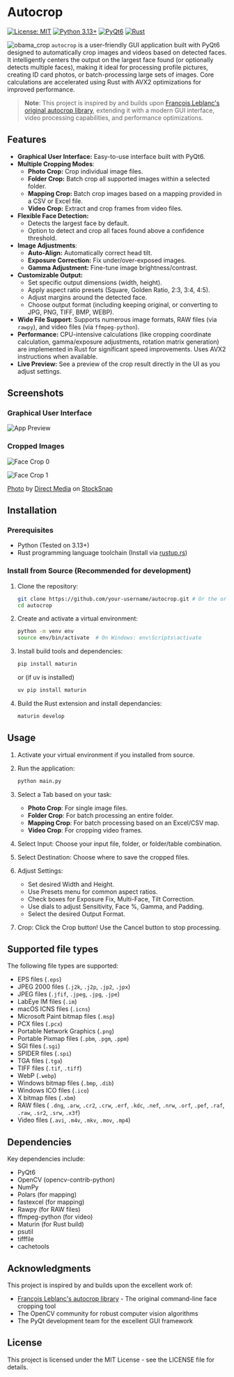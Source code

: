 # Autocrop

[![License: MIT](https://img.shields.io/badge/License-MIT-yellow.svg)](https://opensource.org/licenses/MIT) [![Python 3.13+](https://img.shields.io/badge/python-3.13+-blue.svg)](https://www.python.org/downloads/) [![PyQt6](https://img.shields.io/badge/PyQt6-6.9+-green.svg)](https://pypi.org/project/PyQt6/) [![Rust](https://img.shields.io/badge/rust-1.70+-orange.svg)](https://rustup.rs/)

![obama_crop](https://cloud.githubusercontent.com/assets/15659410/10975709/3e38de48-83b6-11e5-8885-d95da758ca17.png)
`autocrop` is a user-friendly GUI application built with PyQt6 designed to automatically crop images and videos based on detected faces. It intelligently centers the output on the largest face found (or optionally detects multiple faces), making it ideal for processing profile pictures, creating ID card photos, or batch-processing large sets of images. Core calculations are accelerated using Rust with AVX2 optimizations for improved performance.

> **Note**: This project is inspired by and builds upon [François Leblanc's original autocrop library](https://github.com/leblancfg/autocrop), extending it with a modern GUI interface, video processing capabilities, and performance optimizations.

## Features

* **Graphical User Interface:** Easy-to-use interface built with PyQt6.
* **Multiple Cropping Modes**:
  * **Photo Crop:** Crop individual image files.
  * **Folder Crop:** Batch crop all supported images within a selected folder.
  * **Mapping Crop:** Batch crop images based on a mapping provided in a CSV or Excel file.
  * **Video Crop:** Extract and crop frames from video files.
* **Flexible Face Detection:**
  * Detects the largest face by default.
  * Option to detect and crop all faces found above a confidence threshold.
* **Image Adjustments**:
  * **Auto-Align:** Automatically correct head tilt.
  * **Exposure Correction:** Fix under/over-exposed images.
  * **Gamma Adjustment:** Fine-tune image brightness/contrast.
* **Customizable Output:**
  * Set specific output dimensions (width, height).
  * Apply aspect ratio presets (Square, Golden Ratio, 2:3, 3:4, 4:5).
  * Adjust margins around the detected face.
  * Choose output format (including keeping original, or converting to JPG, PNG, TIFF, BMP, WEBP).
* **Wide File Support**: Supports numerous image formats, RAW files (via `rawpy`), and video files (via `ffmpeg-python`).
* **Performance:** CPU-intensive calculations (like cropping coordinate calculation, gamma/exposure adjustments, rotation matrix generation) are implemented in Rust for significant speed improvements. Uses AVX2 instructions when available.
* **Live Preview:** See a preview of the crop result directly in the UI as you adjust settings.

## Screenshots

### Graphical User Interface

![App Preview](https://github.com/gregorycarnegie/autocrop/blob/master/examples/app.jpg?raw=true)

### Cropped Images

![Face Crop 0](https://github.com/gregorycarnegie/autocrop/blob/master/examples/original_0.jpg?raw=true)

![Face Crop 1](https://github.com/gregorycarnegie/autocrop/blob/master/examples/original_1.jpg?raw=true)

[Photo](https://stocksnap.io/photo/business-people-H6PSN9BPGZ) by [Direct Media](https://stocksnap.io/author/directmedia) on [StockSnap](https://stocksnap.io)

## Installation

### Prerequisites

* Python (Tested on 3.13+)
* Rust programming language toolchain (Install via [rustup.rs](https://rustup.rs/))

### Install from Source (Recommended for development)

1. Clone the repository:

   ```bash
   git clone https://github.com/your-username/autocrop.git # Or the original repo
   cd autocrop
   ```

2. Create and activate a virtual environment:

   ```bash
   python -m venv env
   source env/bin/activate  # On Windows: env\Scripts\activate
   ```

3. Install build tools and dependencies:

   ```bash
   pip install maturin
   ```

   or (if uv is installed)

   ```bash
   uv pip install maturin
   ```

4. Build the Rust extension and install dependancies:

   ```bash
   maturin develop
   ```

## Usage

1. Activate your virtual environment if you installed from source.
2. Run the application:

   ```bash
   python main.py
   ```

3. Select a Tab based on your task:
   * **Photo Crop**: For single image files.
   * **Folder Crop**: For batch processing an entire folder.
   * **Mapping Crop**: For batch processing based on an Excel/CSV map.
   * **Video Crop**: For cropping video frames.
4. Select Input: Choose your input file, folder, or folder/table combination.
5. Select Destination: Choose where to save the cropped files.
6. Adjust Settings:
   * Set desired Width and Height.
   * Use Presets menu for common aspect ratios.
   * Check boxes for Exposure Fix, Multi-Face, Tilt Correction.
   * Use dials to adjust Sensitivity, Face %, Gamma, and Padding.
   * Select the desired Output Format.
7. Crop: Click the Crop button! Use the Cancel button to stop processing.

## Supported file types

The following file types are supported:

* EPS files (`.eps`)
* JPEG 2000 files (`.j2k`, `.j2p`, `.jp2`, `.jpx`)
* JPEG files (`.jfif`, `.jpeg`, `.jpg`, `.jpe`)
* LabEye IM files (`.im`)
* macOS ICNS files (`.icns`)
* Microsoft Paint bitmap files (`.msp`)
* PCX files (`.pcx`)
* Portable Network Graphics (`.png`)
* Portable Pixmap files (`.pbm`, `.pgm`, `.ppm`)
* SGI files (`.sgi`)
* SPIDER files (`.spi`)
* TGA files (`.tga`)
* TIFF files (`.tif`, `.tiff`)
* WebP (`.webp`)
* Windows bitmap files (`.bmp`, `.dib`)
* Windows ICO files (`.ico`)
* X bitmap files (`.xbm`)
* RAW files (
   `.dng`, `.arw`, `.cr2`, `.crw`, `.erf`,
   `.kdc`, `.nef`, `.nrw`, `.orf`, `.pef`,
   `.raf`, `.raw`, `.sr2`, `.srw`, `.x3f`)
* Video files (`.avi`, `.m4v`, `.mkv`, `.mov`, `.mp4`)

## Dependencies

Key dependencies include:

* PyQt6
* OpenCV (opencv-contrib-python)
* NumPy
* Polars (for mapping)
* fastexcel (for mapping)
* Rawpy (for RAW files)
* ffmpeg-python (for video)
* Maturin (for Rust build)
* psutil
* tifffile
* cachetools

## Acknowledgments

This project is inspired by and builds upon the excellent work of:

* [François Leblanc's autocrop library](https://github.com/leblancfg/autocrop) - The original command-line face cropping tool
* The OpenCV community for robust computer vision algorithms
* The PyQt development team for the excellent GUI framework

## License

This project is licensed under the MIT License - see the LICENSE file for details.
